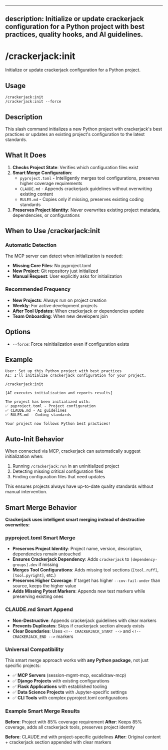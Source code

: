 ______________________________________________________________________

## description: Initialize or update crackerjack configuration for a Python project with best practices, quality hooks, and AI guidelines.

# /crackerjack:init

Initialize or update crackerjack configuration for a Python project.

## Usage

```
/crackerjack:init
/crackerjack:init --force
```

## Description

This slash command initializes a new Python project with crackerjack's best practices or updates an existing project's configuration to the latest standards.

## What It Does

1. **Checks Project State**: Verifies which configuration files exist
1. **Smart Merge Configuration**:
   - `pyproject.toml` - Intelligently merges tool configurations, preserves higher coverage requirements
   - `CLAUDE.md` - Appends crackerjack guidelines without overwriting existing content
   - `RULES.md` - Copies only if missing, preserves existing coding standards
1. **Preserves Project Identity**: Never overwrites existing project metadata, dependencies, or configurations

## When to Use /crackerjack:init

### Automatic Detection

The MCP server can detect when initialization is needed:

- **Missing Core Files**: No pyproject.toml
- **New Project**: Git repository just initialized
- **Manual Request**: User explicitly asks for initialization

### Recommended Frequency

- **New Projects**: Always run on project creation
- **Weekly**: For active development projects
- **After Tool Updates**: When crackerjack or dependencies update
- **Team Onboarding**: When new developers join

## Options

- `--force`: Force reinitialization even if configuration exists

## Example

```
User: Set up this Python project with best practices
AI: I'll initialize crackerjack configuration for your project.

/crackerjack:init

[AI executes initialization and reports results]

The project has been initialized with:
✅ pyproject.toml - Project configuration
✅ CLAUDE.md - AI guidelines
✅ RULES.md - Coding standards

Your project now follows Python best practices!
```

## Auto-Init Behavior

When connected via MCP, crackerjack can automatically suggest initialization when:

1. Running `/crackerjack:run` in an uninitialized project
1. Detecting missing critical configuration files
1. Finding configuration files that need updates

This ensures projects always have up-to-date quality standards without manual intervention.

## Smart Merge Behavior

**Crackerjack uses intelligent smart merging instead of destructive overwrites:**

### pyproject.toml Smart Merge

- **Preserves Project Identity**: Project name, version, description, dependencies remain untouched
- **Ensures Crackerjack Dependency**: Adds `crackerjack` to `[dependency-groups].dev` if missing
- **Merges Tool Configurations**: Adds missing tool sections (`[tool.ruff]`, `[tool.pyright]`, etc.)
- **Preserves Higher Coverage**: If target has higher `--cov-fail-under` than source, keeps the higher value
- **Adds Missing Pytest Markers**: Appends new test markers while preserving existing ones

### CLAUDE.md Smart Append

- **Non-Destructive**: Appends crackerjack guidelines with clear markers
- **Prevents Duplicates**: Skips if crackerjack section already exists
- **Clear Boundaries**: Uses `<!-- CRACKERJACK_START -->` and `<!-- CRACKERJACK_END -->` markers

### Universal Compatibility

This smart merge approach works with **any Python package**, not just specific projects:

- ✅ **MCP Servers** (session-mgmt-mcp, excalidraw-mcp)
- ✅ **Django Projects** with existing configurations
- ✅ **Flask Applications** with established tooling
- ✅ **Data Science Projects** with Jupyter-specific settings
- ✅ **CLI Tools** with complex pyproject.toml configurations

### Example Smart Merge Results

**Before**: Project with 85% coverage requirement
**After**: Keeps 85% coverage, adds all crackerjack tools, preserves project identity

**Before**: CLAUDE.md with project-specific guidelines
**After**: Original content + crackerjack section appended with clear markers
